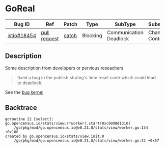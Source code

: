 
# GoReal

| Bug ID|  Ref | Patch | Type | SubType | SubsubType |
| ----  | ---- | ----  | ---- | ---- | ---- |
|[istio#18454]|[pull request]|[patch]| Blocking | Communication Deadlock | Channel & Context |

[istio#18454]:(istio18454_test.go)
[patch]:https://github.com/istio/istio/pull/18454/files
[pull request]:https://github.com/istio/istio/pull/18454
 
## Description

Some description from developers or pervious reseachers

> fixed a bug in the publish strateg's time reset code which could
  lead to deadlock.

See the [bug kernel](../../../../goker/blocking/istio/18454/README.md)

## Backtrace

```
goroutine 22 [select]:
go.opencensus.io/stats/view.(*worker).start(0xc0000d1310)
    /go/pkg/mod/go.opencensus.io@v0.21.0/stats/view/worker.go:154 +0x100
created by go.opencensus.io/stats/view.init.0
    /go/pkg/mod/go.opencensus.io@v0.21.0/stats/view/worker.go:32 +0x57
```

